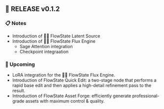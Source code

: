 ## 🎉 RELEASE v0.1.2

### 📋 Notes
* Introduction of 🌊🌱 FlowState Latent Source
* Introduction of 🌊🚒 FlowState Flux Engine
  * Sage Attention integration
  * Checkpoint integraation

### 📆 Upcoming
* LoRA integration for the 🌊🚒 FlowState Flux Engine.
* Introduction of FlowState Quick Edit: a two-stage node that performs a rapid base edit and then applies a high-detail refinement pass to the result.
* Introduction of FlowState Asset Forge: efficiently generate professional-grade assets with maximum control & quality.